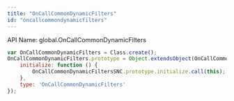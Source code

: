 ```yaml
---
title: "OnCallCommonDynamicFilters"
id: "oncallcommondynamicfilters"
---
```


API Name: global.OnCallCommonDynamicFilters

```js
var OnCallCommonDynamicFilters = Class.create();
OnCallCommonDynamicFilters.prototype = Object.extendsObject(OnCallCommonDynamicFiltersSNC, {
	initialize: function () {
		OnCallCommonDynamicFiltersSNC.prototype.initialize.call(this);
	},
	type: 'OnCallCommonDynamicFilters'
});
```